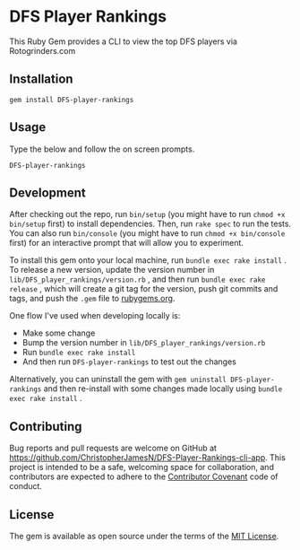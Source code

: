 # DFS Player Rankings

This Ruby Gem provides a CLI to view the top DFS players via Rotogrinders.com

## Installation

```shell
gem install DFS-player-rankings
```

## Usage

Type the below and follow the on screen prompts.

```shell
DFS-player-rankings
```

## Development

After checking out the repo, run `bin/setup` (you might have to run `chmod +x bin/setup` first) to install dependencies. Then, run `rake spec` to run the tests. You can also run `bin/console` (you might have to run `chmod +x bin/console` first) for an interactive prompt that will allow you to experiment.

To install this gem onto your local machine, run `bundle exec rake install` . To release a new version, update the version number in `lib/DFS_player_rankings/version.rb` , and then run `bundle exec rake release` , which will create a git tag for the version, push git commits and tags, and push the `.gem` file to [rubygems.org](https://rubygems.org).

One flow I've used when developing locally is:

* Make some change
* Bump the version number in `lib/DFS_player_rankings/version.rb`
* Run `bundle exec rake install`
* And then run `DFS-player-rankings` to test out the changes

Alternatively, you can uninstall the gem with `gem uninstall DFS-player-rankings` and then re-install with some changes made locally using `bundle exec rake install` .

## Contributing

Bug reports and pull requests are welcome on GitHub at https://github.com/ChristopherJamesN/DFS-Player-Rankings-cli-app. This project is intended to be a safe, welcoming space for collaboration, and contributors are expected to adhere to the [Contributor Covenant](contributor-covenant.org) code of conduct.

## License

The gem is available as open source under the terms of the [MIT License](http://opensource.org/licenses/MIT).
